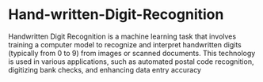 # Hand-written-Digit-Recognition
Handwritten Digit Recognition is a machine learning task that involves training a computer model to recognize and interpret handwritten digits (typically from 0 to 9) from images or scanned documents. This technology is used in various applications, such as automated postal code recognition, digitizing bank checks, and enhancing data entry accuracy
